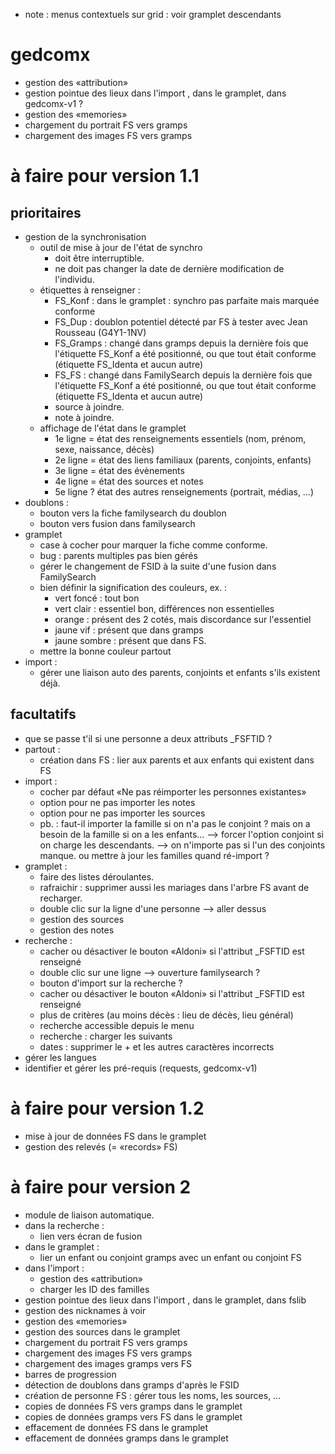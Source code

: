 
* note : menus contextuels sur grid : voir gramplet descendants

# gedcomx
* gestion des «attribution»
* gestion pointue des lieux dans l'import , dans le gramplet, dans gedcomx-v1 ?
* gestion des «memories»
* chargement du portrait FS vers gramps
* chargement des images FS vers gramps

# à faire pour version 1.1

## prioritaires
* gestion de la synchronisation
  * outil de mise à jour de l'état de synchro
    * doit être interruptible.
    * ne doit pas changer la date de dernière modification de l'individu.
  * étiquettes à renseigner :
    * FS\_Konf : dans le gramplet : synchro pas parfaite mais marquée conforme
    * FS\_Dup : doublon potentiel détecté par FS
	à tester avec Jean Rousseau (G4Y1-1NV)
    * FS\_Gramps : changé dans gramps depuis la dernière fois que l'étiquette FS\_Konf a été positionné, ou que tout était conforme (étiquette FS\_Identa et aucun autre)
    * FS\_FS : changé dans FamilySearch depuis la dernière fois que l'étiquette FS\_Konf a été positionné, ou que tout était conforme (étiquette FS\_Identa et aucun autre)
    * source à joindre.
    * note à joindre.
  * affichage de l'état dans le gramplet
    * 1e ligne = état des renseignements essentiels (nom, prénom, sexe, naissance, décès)
    * 2e ligne = état des liens familiaux (parents, conjoints, enfants)
    * 3e ligne = état des évènements
    * 4e ligne = état des sources et notes
    * 5e ligne ? état des autres renseignements (portrait, médias, …)
* doublons :
  * bouton vers la fiche familysearch du doublon
  * bouton vers fusion dans familysearch
* gramplet
  * case à cocher pour marquer la fiche comme conforme.
  * bug : parents multiples pas bien gérés
  * gérer le changement de FSID à la suite d'une fusion dans FamilySearch
  * bien définir la signification des couleurs, ex. :
    * vert foncé : tout bon
    * vert clair : essentiel bon, différences non essentielles
    * orange : présent des 2 cotés, mais discordance sur l'essentiel
    * jaune vif : présent que dans gramps
    * jaune sombre : présent que dans FS.
  * mettre la bonne couleur partout
* import :
  * gérer une liaison auto des parents, conjoints et enfants s'ils existent déjà.
## facultatifs
* que se passe t'il si une personne a deux attributs \_FSFTID ?
* partout :
  * création dans FS : lier aux parents et aux enfants qui existent dans FS
* import :
  * cocher par défaut «Ne pas réimporter les personnes existantes»
  * option pour ne pas importer les notes
  * option pour ne pas importer les sources
  * pb. : faut-il importer la famille si on n'a pas le conjoint ?
          mais on a besoin de la famille si on a les enfants…
            --> forcer l'option conjoint si on charge les descendants.
	  --> on n'importe pas si l'un des conjoints manque.
          ou mettre à jour les familles quand ré-import ?
* gramplet :
  * faire des listes déroulantes.
  * rafraichir : supprimer aussi les mariages dans l'arbre FS avant de recharger.
  * double clic sur la ligne d'une personne --> aller dessus
  * gestion des sources
  * gestion des notes
* recherche :
  * cacher ou désactiver le bouton «Aldoni» si l'attribut \_FSFTID est renseigné
  * double clic sur une ligne --> ouverture familysearch ?
  * bouton d'import sur la recherche ?
  * cacher ou désactiver le bouton «Aldoni» si l'attribut \_FSFTID est renseigné
  * plus de critères (au moins décès : lieu de décès, lieu général)
  * recherche accessible depuis le menu
  * recherche : charger les suivants
  * dates : supprimer le + et les autres caractères incorrects
* gérer les langues
* identifier et gérer les pré-requis (requests, gedcomx-v1)

# à faire pour version 1.2

* mise à jour de données FS dans le gramplet
* gestion des relevés (= «records» FS)

# à faire pour version 2

* module de liaison automatique.
* dans la recherche :
  * lien vers écran de fusion
* dans le gramplet :
  * lier un enfant ou conjoint gramps avec un enfant ou conjoint FS
* dans l'import :
  * gestion des «attribution»
  * charger les ID des familles
* gestion pointue des lieux dans l'import , dans le gramplet, dans fslib
* gestion des nicknames à voir
* gestion des «memories»
* gestion des sources dans le gramplet
* chargement du portrait FS vers gramps
* chargement des images FS vers gramps
* chargement des images gramps vers FS
* barres de progression
* détection de doublons dans gramps d'après le FSID
* création de personne FS : gérer tous les noms, les sources, …
* copies de données FS vers gramps dans le gramplet
* copies de données gramps vers FS dans le gramplet
* effacement de données FS dans le gramplet
* effacement de données gramps dans le gramplet

